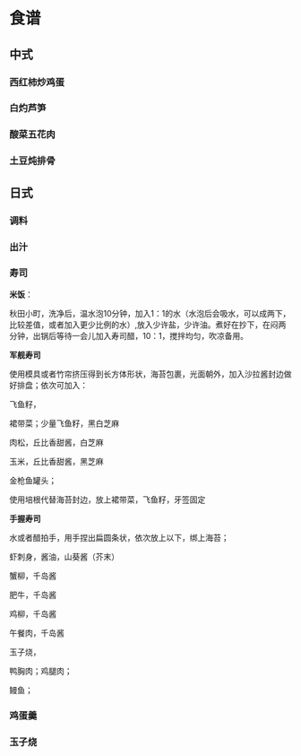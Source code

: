 # 食谱

## 中式

### 西红柿炒鸡蛋

### 白灼芦笋

### 酸菜五花肉

### 土豆炖排骨





## 日式

### 调料

### 出汁

### 寿司

**米饭**：

秋田小町，洗净后，温水泡10分钟，加入1：1的水（水泡后会吸水，可以成两下，比较差值，或者加入更少比例的水）,放入少许盐，少许油。煮好在抄下，在闷两分钟，出锅后等待一会儿加入寿司醋，10：1，搅拌均匀，吹凉备用。

**军舰寿司**

使用模具或者竹帘挤压得到长方体形状，海苔包裹，光面朝外，加入沙拉酱封边做好排盘；依次可加入：

飞鱼籽，

裙带菜；少量飞鱼籽，黑白芝麻

肉松，丘比香甜酱，白芝麻

玉米，丘比香甜酱，黑芝麻

金枪鱼罐头；

使用培根代替海苔封边，放上裙带菜，飞鱼籽，牙签固定

**手握寿司**

水或者醋拍手，用手捏出扁圆条状，依次放上以下，绑上海苔；

虾刺身，酱油，山葵酱（芥末）

蟹柳，千岛酱

肥牛，千岛酱

鸡柳，千岛酱

午餐肉，千岛酱

玉子烧，

鸭胸肉；鸡腿肉；

鳗鱼；







### 鸡蛋羹

### 玉子烧